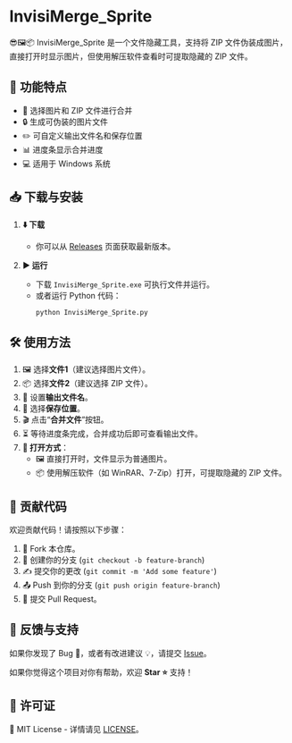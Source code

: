 # InvisiMerge_Sprite

😎🖼️📦
InvisiMerge_Sprite 是一个文件隐藏工具，支持将 ZIP 文件伪装成图片，直接打开时显示图片，但使用解压软件查看时可提取隐藏的 ZIP 文件。

## 🚀 功能特点
- 🎨 选择图片和 ZIP 文件进行合并
- 🔒 生成可伪装的图片文件
- ✏️ 可自定义输出文件名和保存位置
- 📊 进度条显示合并进度
- 💻 适用于 Windows 系统

## 📥 下载与安装
1. **⬇️ 下载**
   - 你可以从 [Releases](https://github.com/ItsTimeTooSleep/InvisiMerge-Sprite/releases/tag/v1.0) 页面获取最新版本。
   
2. **▶️ 运行**
   - 下载 `InvisiMerge_Sprite.exe` 可执行文件并运行。
   - 或者运行 Python 代码：
     ```sh
     python InvisiMerge_Sprite.py
     ```

## 🛠️ 使用方法
1. 🖼️ 选择**文件1**（建议选择图片文件）。
2. 📦 选择**文件2**（建议选择 ZIP 文件）。
3. 📝 设置**输出文件名**。
4. 📂 选择**保存位置**。
5. 🎬 点击“**合并文件**”按钮。
6. ⏳ 等待进度条完成，合并成功后即可查看输出文件。
7. **📖 打开方式**：
   - 🖼️ 直接打开时，文件显示为普通图片。
   - 📦 使用解压软件（如 WinRAR、7-Zip）打开，可提取隐藏的 ZIP 文件。

## 🤝 贡献代码
欢迎贡献代码！请按照以下步骤：
1. 🍴 Fork 本仓库。
2. 🌱 创建你的分支 (`git checkout -b feature-branch`)
3. ✍️ 提交你的更改 (`git commit -m 'Add some feature'`)
4. 📤 Push 到你的分支 (`git push origin feature-branch`)
5. 🔀 提交 Pull Request。

## 💬 反馈与支持
如果你发现了 Bug 🐛，或者有改进建议 💡，请提交 [Issue](https://github.com/ItsTimeTooSleep/InvisiMerge-Sprite/issues)。

如果你觉得这个项目对你有帮助，欢迎 **Star ⭐** 支持！

## 📜 许可证
📝 MIT License - 详情请见 [LICENSE](LICENSE)。
